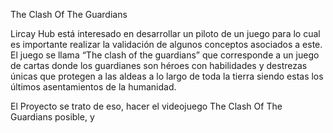 The Clash Of The Guardians

Lircay Hub está interesado en desarrollar un piloto de un juego para lo cual es importante
realizar la validación de algunos conceptos asociados a este. El juego se llama “The clash of
the guardians” que corresponde a un juego de cartas donde los guardianes son héroes con
habilidades y destrezas únicas que protegen a las aldeas a lo largo de toda la tierra siendo
estas los últimos asentamientos de la humanidad.

El Proyecto se trato de eso, hacer el videojuego The Clash Of The Guardians posible, y 
